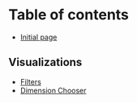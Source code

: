 # Table of contents

* [Initial page](README.md)

## Visualizations

* [Filters](visualizations/filters.md)
* [Dimension Chooser](visualizations/dimension-chooser.md)

